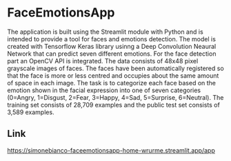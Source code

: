 # FaceEmotionsApp

The application is built using the Streamlit module with Python and is intended to provide a tool for faces and emotions detection. The model is created with Tensorflow Keras library usinng a Deep Convolution Neaural Network that can predict seven different emotions. For the face detection part an OpenCV API is integrated. The data consists of 48x48 pixel grayscale images of faces. The faces have been automatically registered so that the face is more or less centred and occupies about the same amount of space in each image. The task is to categorize each face based on the emotion shown in the facial expression into one of seven categories (0=Angry, 1=Disgust, 2=Fear, 3=Happy, 4=Sad, 5=Surprise, 6=Neutral). The training set consists of 28,709 examples and the public test set consists of 3,589 examples. 

## Link


https://simonebianco-faceemotionsapp-home-wrurme.streamlit.app/app
